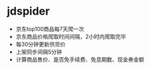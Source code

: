 # jdspider
* 京东top100商品每7天爬一次
* 京东商品价格爬取时间间隔，2小时内爬取完毕
* 每30分钟更新供货价
* 上架同步间隔5分钟
* 计算商品售价、是否免手续费、免息期数、现金券金额
